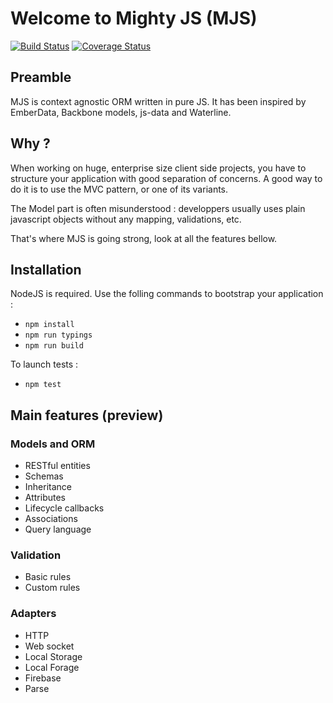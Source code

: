 # Welcome to Mighty JS (MJS)

[![Build Status](https://travis-ci.org/Elium/mighty-js.svg?branch=master)](https://travis-ci.org/Elium/mighty-js)
[![Coverage Status](https://coveralls.io/repos/github/Elium/mighty-js/badge.svg?branch=master)](https://coveralls.io/github/Elium/mighty-js?branch=master)

## Preamble

MJS is context agnostic ORM written in pure JS.
It has been inspired by EmberData, Backbone models, js-data and Waterline.

## Why ?

When working on huge, enterprise size client side projects, you have to structure your application with good separation of concerns.
A good way to do it is to use the MVC pattern, or one of its variants.

The Model part is often misunderstood : developpers usually uses plain javascript objects without any mapping, validations, etc.

That's where MJS is going strong, look at all the features bellow.

## Installation

NodeJS is required. Use the folling commands to bootstrap your application :

- `npm install`
- `npm run typings`
- `npm run build`

To launch tests :

- `npm test`

## Main features (preview)

### Models and ORM
- RESTful entities
- Schemas
- Inheritance
- Attributes
- Lifecycle callbacks
- Associations
- Query language

### Validation
- Basic rules
- Custom rules

### Adapters
- HTTP
- Web socket
- Local Storage
- Local Forage
- Firebase
- Parse
